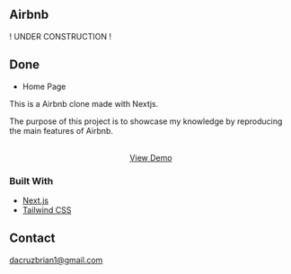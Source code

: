 ## Airbnb

! UNDER CONSTRUCTION !

## Done

- Home Page

This is a Airbnb clone made with Nextjs.

The purpose of this project is to showcase my knowledge by reproducing the main features of Airbnb.
<br />

<p align="center">
    <br />
      <a href="https://airbnb-two-sigma.vercel.app/">View Demo</a>
    <br />
  </p>

### Built With

- [Next.js](https://nextjs.org/)
- [Tailwind CSS](https://tailwindcss.com/)

## Contact

dacruzbrian1@gmail.com

